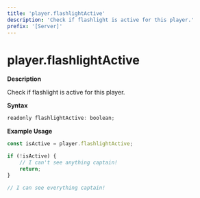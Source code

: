 ```yaml
---
title: 'player.flashlightActive'
description: 'Check if flashlight is active for this player.'
prefix: '[Server]'
---
```


# player.flashlightActive

**Description**

Check if flashlight is active for this player.

**Syntax**

```js
readonly flashlightActive: boolean;
```

**Example Usage**

```js
const isActive = player.flashlightActive;

if (!isActive) {
    // I can't see anything captain!
    return;
}

// I can see everything captain!
```
